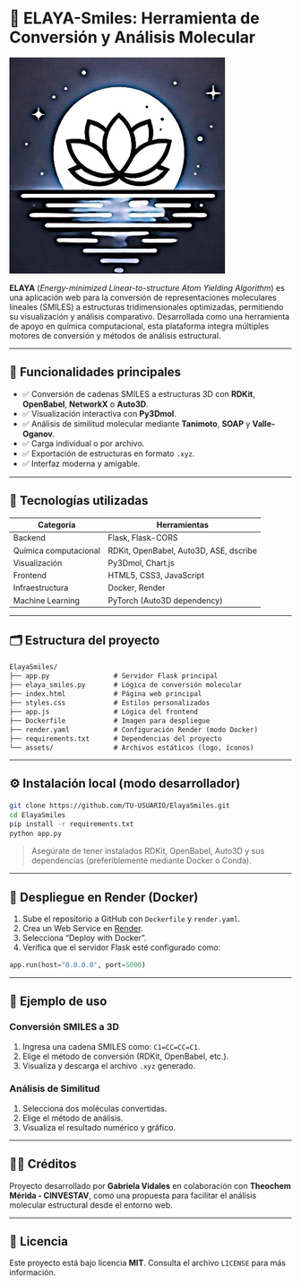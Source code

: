# 🧪 ELAYA-Smiles: Herramienta de Conversión y Análisis Molecular

![Logo Elaya](Logo_Elaya.jpg)

**ELAYA** (_Energy-minimized Linear-to-structure Atom Yielding Algorithm_) es una aplicación web para la conversión de representaciones moleculares lineales (SMILES) a estructuras tridimensionales optimizadas, permitiendo su visualización y análisis comparativo. Desarrollada como una herramienta de apoyo en química computacional, esta plataforma integra múltiples motores de conversión y métodos de análisis estructural.

---

## 🚀 Funcionalidades principales

- ✅ Conversión de cadenas SMILES a estructuras 3D con **RDKit**, **OpenBabel**, **NetworkX** o **Auto3D**.
- ✅ Visualización interactiva con **Py3Dmol**.
- ✅ Análisis de similitud molecular mediante **Tanimoto**, **SOAP** y **Valle-Oganov**.
- ✅ Carga individual o por archivo.
- ✅ Exportación de estructuras en formato `.xyz`.
- ✅ Interfaz moderna y amigable.

---

## 🧰 Tecnologías utilizadas

| Categoría             | Herramientas                                       |
|-----------------------|----------------------------------------------------|
| Backend               | Flask, Flask-CORS                                  |
| Química computacional | RDKit, OpenBabel, Auto3D, ASE, dscribe             |
| Visualización         | Py3Dmol, Chart.js                                  |
| Frontend              | HTML5, CSS3, JavaScript                            |
| Infraestructura       | Docker, Render                                     |
| Machine Learning      | PyTorch (Auto3D dependency)                        |

---

## 🗂️ Estructura del proyecto

```
ElayaSmiles/
├── app.py                # Servidor Flask principal
├── elaya_smiles.py       # Lógica de conversión molecular
├── index.html            # Página web principal
├── styles.css            # Estilos personalizados
├── app.js                # Lógica del frontend
├── Dockerfile            # Imagen para despliegue
├── render.yaml           # Configuración Render (modo Docker)
├── requirements.txt      # Dependencias del proyecto
└── assets/               # Archivos estáticos (logo, íconos)
```

---

## ⚙️ Instalación local (modo desarrollador)

```bash
git clone https://github.com/TU-USUARIO/ElayaSmiles.git
cd ElayaSmiles
pip install -r requirements.txt
python app.py
```

> Asegúrate de tener instalados RDKit, OpenBabel, Auto3D y sus dependencias (preferiblemente mediante Docker o Conda).

---

## 🐳 Despliegue en Render (Docker)

1. Sube el repositorio a GitHub con `Dockerfile` y `render.yaml`.
2. Crea un Web Service en [Render](https://render.com).
3. Selecciona “Deploy with Docker”.
4. Verifica que el servidor Flask esté configurado como:  
```python
app.run(host="0.0.0.0", port=5000)
```

---

## 🧪 Ejemplo de uso

### Conversión SMILES a 3D

1. Ingresa una cadena SMILES como: `C1=CC=CC=C1`.
2. Elige el método de conversión (RDKit, OpenBabel, etc.).
3. Visualiza y descarga el archivo `.xyz` generado.

### Análisis de Similitud

1. Selecciona dos moléculas convertidas.
2. Elige el método de análisis.
3. Visualiza el resultado numérico y gráfico.

---

## 👨‍🔬 Créditos

Proyecto desarrollado por **Gabriela Vidales** en colaboración con **Theochem Mérida - CINVESTAV**, como una propuesta para facilitar el análisis molecular estructural desde el entorno web.

---

## 📄 Licencia

Este proyecto está bajo licencia **MIT**. Consulta el archivo `LICENSE` para más información.
